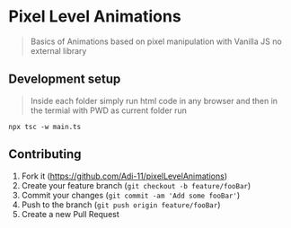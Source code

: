 # Pixel Level Animations

> Basics of Animations based on pixel manipulation with Vanilla JS no external library

## Development setup

> Inside each folder simply run html code in any browser
> and then in the termial with PWD as current folder run

```
npx tsc -w main.ts
```

## Contributing

1. Fork it (<https://github.com/Adi-11/pixelLevelAnimations>)
2. Create your feature branch (`git checkout -b feature/fooBar`)
3. Commit your changes (`git commit -am 'Add some fooBar'`)
4. Push to the branch (`git push origin feature/fooBar`)
5. Create a new Pull Request
